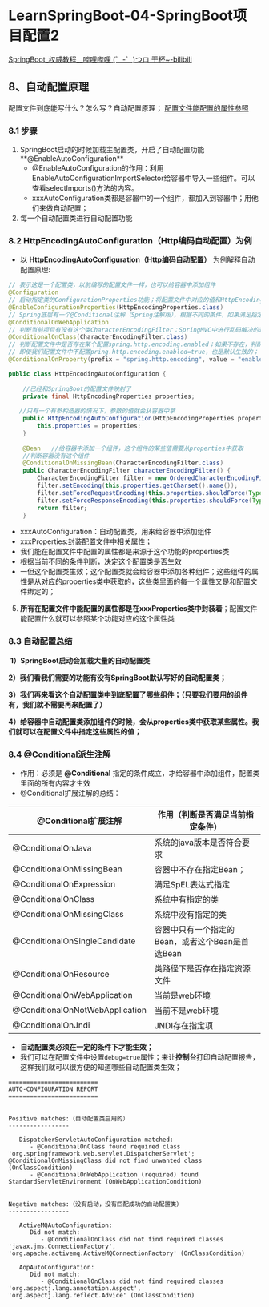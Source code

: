 #  LearnSpringBoot-04-SpringBoot项目配置2

[SpringBoot_权威教程__哔哩哔哩 (゜-゜)つロ 干杯~-bilibili](https://www.bilibili.com/video/BV1Et411Y7tQ?p=4)

## 8、自动配置原理
配置文件到底能写什么？怎么写？自动配置原理；
[配置文件能配置的属性参照](https://docs.spring.io/spring-boot/docs/1.5.9.RELEASE/reference/htmlsingle/#common-application-properties)

### 8.1 步骤
1) SpringBoot启动的时候加载主配置类，开启了自动配置功能**@EnableAutoConfiguration**
    - @EnableAutoConfiguration的作用：利用EnableAutoConfigurationImportSelector给容器中导入一些组件。可以查看selectImports()方法的内容。
    - xxxAutoConfiguration类都是容器中的一个组件，都加入到容器中；用他们来做自动配置；
2) 每一个自动配置类进行自动配置功能

### 8.2 HttpEncodingAutoConfiguration（Http编码自动配置）为例
- 以 **HttpEncodingAutoConfiguration（Http编码自动配置）** 为例解释自动配置原理:
```java
// 表示这是一个配置类，以前编写的配置文件一样，也可以给容器中添加组件
@Configuration   
// 启动指定类的ConfigurationProperties功能；将配置文件中对应的值和HttpEncodingProperties绑定起来；并把HttpEncodingProperties加入到ioc容器中
@EnableConfigurationProperties(HttpEncodingProperties.class) 
// Spring底层有一个@Conditional注解（Spring注解版），根据不同的条件，如果满足指定的条件，整个配置类里面的配置就会生效；即判断当前应用是否是web应用，如果是，当前配置类生效。
@ConditionalOnWebApplication 
// 判断当前项目有没有这个类CharacterEncodingFilter：SpringMVC中进行乱码解决的过滤器；
@ConditionalOnClass(CharacterEncodingFilter.class)  
// 判断配置文件中是否存在某个配置spring.http.encoding.enabled；如果不存在，判断也是成立的
// 即使我们配置文件中不配置pring.http.encoding.enabled=true，也是默认生效的；
@ConditionalOnProperty(prefix = "spring.http.encoding", value = "enabled", matchIfMissing = true)  

public class HttpEncodingAutoConfiguration {
  
  	//已经和SpringBoot的配置文件映射了
  	private final HttpEncodingProperties properties;
  
   //只有一个有参构造器的情况下，参数的值就会从容器中拿
  	public HttpEncodingAutoConfiguration(HttpEncodingProperties properties) {
		this.properties = properties;
	}
  
    @Bean   //给容器中添加一个组件，这个组件的某些值需要从properties中获取
    //判断容器没有这个组件
	@ConditionalOnMissingBean(CharacterEncodingFilter.class) 
	public CharacterEncodingFilter characterEncodingFilter() {
		CharacterEncodingFilter filter = new OrderedCharacterEncodingFilter();
		filter.setEncoding(this.properties.getCharset().name());
		filter.setForceRequestEncoding(this.properties.shouldForce(Type.REQUEST));
		filter.setForceResponseEncoding(this.properties.shouldForce(Type.RESPONSE));
		return filter;
	}
```
- xxxAutoConfiguration：自动配置类，用来给容器中添加组件
- xxxProperties:封装配置文件中相关属性；
- 我们能在配置文件中配置的属性都是来源于这个功能的properties类
- 根据当前不同的条件判断，决定这个配置类是否生效
- 一但这个配置类生效；这个配置类就会给容器中添加各种组件；这些组件的属性是从对应的properties类中获取的，这些类里面的每一个属性又是和配置文件绑定的；

5) **所有在配置文件中能配置的属性都是在xxxProperties类中封装着**；配置文件能配置什么就可以参照某个功能对应的这个属性类


### 8.3 自动配置总结

​	**1）SpringBoot启动会加载大量的自动配置类**

​	**2）我们看我们需要的功能有没有SpringBoot默认写好的自动配置类；**

​	**3）我们再来看这个自动配置类中到底配置了哪些组件；（只要我们要用的组件有，我们就不需要再来配置了）**

​	**4）给容器中自动配置类添加组件的时候，会从properties类中获取某些属性。我们就可以在配置文件中指定这些属性的值；**


### 8.4 @Conditional派生注解
- 作用：必须是 **@Conditional** 指定的条件成立，才给容器中添加组件，配置类里面的所有内容才生效
- @Conditional扩展注解的总结：

| @Conditional扩展注解            | 作用（判断是否满足当前指定条件）                 |
| ------------------------------- | ---------------------------------------- |
| @ConditionalOnJava              | 系统的java版本是否符合要求                     |
| @ConditionalOnMissingBean       | 容器中不存在指定Bean；                       |
| @ConditionalOnExpression        | 满足SpEL表达式指定                           |
| @ConditionalOnClass             | 系统中有指定的类                            |
| @ConditionalOnMissingClass      | 系统中没有指定的类                            |
| @ConditionalOnSingleCandidate   | 容器中只有一个指定的Bean，或者这个Bean是首选Bean |
| @ConditionalOnResource          | 类路径下是否存在指定资源文件                   |
| @ConditionalOnWebApplication    | 当前是web环境                               |
| @ConditionalOnNotWebApplication | 当前不是web环境                              |
| @ConditionalOnJndi              | JNDI存在指定项                           |
- **自动配置类必须在一定的条件下才能生效；**
- 我们可以在配置文件中设置`debug=true`属性；来让**控制台**打印自动配置报告，这样我们就可以很方便的知道哪些自动配置类生效；
```
=========================
AUTO-CONFIGURATION REPORT
=========================


Positive matches:（自动配置类启用的）
-----------------

   DispatcherServletAutoConfiguration matched:
      - @ConditionalOnClass found required class 'org.springframework.web.servlet.DispatcherServlet'; @ConditionalOnMissingClass did not find unwanted class (OnClassCondition)
      - @ConditionalOnWebApplication (required) found StandardServletEnvironment (OnWebApplicationCondition)
        
    
Negative matches:（没有启动，没有匹配成功的自动配置类）
-----------------

   ActiveMQAutoConfiguration:
      Did not match:
         - @ConditionalOnClass did not find required classes 'javax.jms.ConnectionFactory', 'org.apache.activemq.ActiveMQConnectionFactory' (OnClassCondition)

   AopAutoConfiguration:
      Did not match:
         - @ConditionalOnClass did not find required classes 'org.aspectj.lang.annotation.Aspect', 'org.aspectj.lang.reflect.Advice' (OnClassCondition)
        
```

